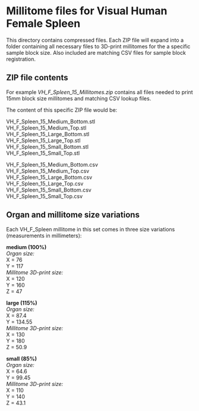 # Millitome files for Visual Human Female Spleen

This directory contains compressed files. Each ZIP file will expand into a folder containing all necessary files to 3D-print millitomes for the a specific sample block size. Also included are matching CSV files for sample block registration.

## ZIP file contents

<p>For example <em>VH_F_Spleen_15_Millitomes.zip</em> contains all files needed to print 15mm block size millitomes and matching CSV lookup files.</p>

<p>The content of this specific ZIP file would be:</p>

VH_F_Spleen_15_Medium_Bottom.stl<br>
VH_F_Spleen_15_Medium_Top.stl<br>
VH_F_Spleen_15_Large_Bottom.stl<br>
VH_F_Spleen_15_Large_Top.stl<br>
VH_F_Spleen_15_Small_Bottom.stl<br>
VH_F_Spleen_15_Small_Top.stl<br>

VH_F_Spleen_15_Medium_Bottom.csv<br>
VH_F_Spleen_15_Medium_Top.csv<br>
VH_F_Spleen_15_Large_Bottom.csv<br>
VH_F_Spleen_15_Large_Top.csv<br>
VH_F_Spleen_15_Small_Bottom.csv<br>
VH_F_Spleen_15_Small_Top.csv<br>


## Organ and millitome size variations

<p>Each VH_F_Spleen millitome in this set comes in three size variations (measurements in millimeters):</p>

<strong>medium (100%)</strong><br>
<em>Organ size:</em><br>
X = 76<br>
Y = 117<br>
<em>Millitome 3D-print size:</em><br>
X = 120<br>
Y = 160<br>
Z = 47<br>

<strong>large (115%)</strong><br>
<em>Organ size:</em><br>
X = 87.4<br>
Y = 134.55<br>
<em>Millitome 3D-print size:</em><br>
X = 130<br>
Y = 180<br>
Z = 50.9<br>

<strong>small (85%)</strong><br>
<em>Organ size:</em><br>
X = 64.6<br>
Y = 99.45<br>
<em>Millitome 3D-print size:</em><br>
X = 110<br>
Y = 140<br>
Z = 43.1<br>

